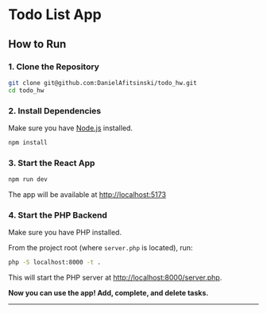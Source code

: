 # Todo List App

## How to Run

### 1. Clone the Repository

```bash
git clone git@github.com:DanielAfitsinski/todo_hw.git
cd todo_hw
```

### 2. Install Dependencies

Make sure you have [Node.js](https://nodejs.org/) installed.

```bash
npm install
```

### 3. Start the React App

```bash
npm run dev
```

The app will be available at [http://localhost:5173](http://localhost:5173)

### 4. Start the PHP Backend

Make sure you have PHP installed.

From the project root (where `server.php` is located), run:

```bash
php -S localhost:8000 -t .
```

This will start the PHP server at [http://localhost:8000/server.php](http://localhost:8000/server.php).

**Now you can use the app! Add, complete, and delete tasks.**

---
